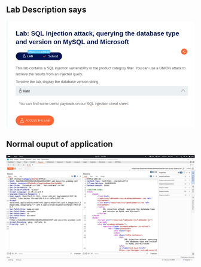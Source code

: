 ## Lab Description says

![SQLi PoC](images/16.png)

## Normal ouput of application

![SQLi PoC](images/11.png)
